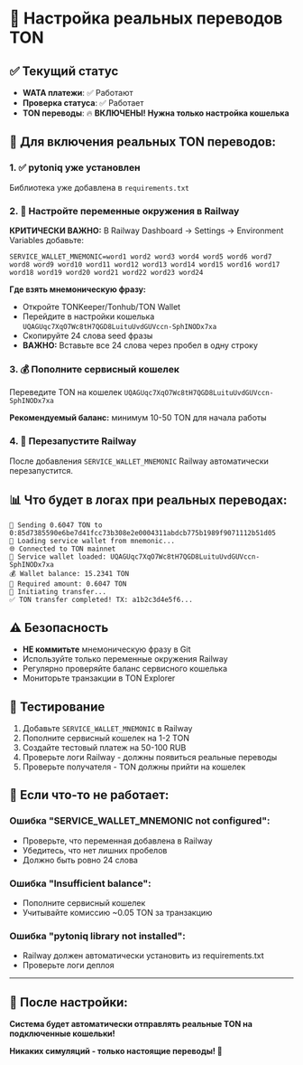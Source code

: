 # 🚀 Настройка реальных переводов TON

## ✅ Текущий статус
- **WATA платежи**: ✅ Работают
- **Проверка статуса**: ✅ Работает  
- **TON переводы**: 🔥 **ВКЛЮЧЕНЫ! Нужна только настройка кошелька**

## 🔧 Для включения реальных TON переводов:

### 1. ✅ pytoniq уже установлен
Библиотека уже добавлена в `requirements.txt`

### 2. 🔑 Настройте переменные окружения в Railway

**КРИТИЧЕСКИ ВАЖНО:** В Railway Dashboard → Settings → Environment Variables добавьте:

```
SERVICE_WALLET_MNEMONIC=word1 word2 word3 word4 word5 word6 word7 word8 word9 word10 word11 word12 word13 word14 word15 word16 word17 word18 word19 word20 word21 word22 word23 word24
```

**Где взять мнемоническую фразу:**
- Откройте TONKeeper/Tonhub/TON Wallet
- Перейдите в настройки кошелька `UQAGUqc7XqO7Wc8tH7QGD8LuituUvdGUVccn-SphINODx7xa`
- Скопируйте 24 слова seed фразы
- **ВАЖНО:** Вставьте все 24 слова через пробел в одну строку

### 3. 💰 Пополните сервисный кошелек

Переведите TON на кошелек `UQAGUqc7XqO7Wc8tH7QGD8LuituUvdGUVccn-SphINODx7xa`

**Рекомендуемый баланс:** минимум 10-50 TON для начала работы

### 4. 🚀 Перезапустите Railway

После добавления `SERVICE_WALLET_MNEMONIC` Railway автоматически перезапустится.

## 📊 Что будет в логах при реальных переводах:

```
💸 Sending 0.6047 TON to 0:85d7385590e6be7d41fcc73b308e2e0004311abdcb775b1989f9071112b51d05
🔑 Loading service wallet from mnemonic...
🌐 Connected to TON mainnet
👛 Service wallet loaded: UQAGUqc7XqO7Wc8tH7QGD8LuituUvdGUVccn-SphINODx7xa
💰 Wallet balance: 15.2341 TON
💸 Required amount: 0.6047 TON
🚀 Initiating transfer...
✅ TON transfer completed! TX: a1b2c3d4e5f6...
```

## ⚠️ Безопасность

- **НЕ коммитьте** мнемоническую фразу в Git
- Используйте только переменные окружения Railway
- Регулярно проверяйте баланс сервисного кошелька
- Мониторьте транзакции в TON Explorer

## 🧪 Тестирование

1. Добавьте `SERVICE_WALLET_MNEMONIC` в Railway
2. Пополните сервисный кошелек на 1-2 TON
3. Создайте тестовый платеж на 50-100 RUB
4. Проверьте логи Railway - должны появиться реальные переводы
5. Проверьте получателя - TON должны прийти на кошелек

## 🚨 Если что-то не работает:

### Ошибка "SERVICE_WALLET_MNEMONIC not configured":
- Проверьте, что переменная добавлена в Railway
- Убедитесь, что нет лишних пробелов
- Должно быть ровно 24 слова

### Ошибка "Insufficient balance":
- Пополните сервисный кошелек
- Учитывайте комиссию ~0.05 TON за транзакцию

### Ошибка "pytoniq library not installed":
- Railway должен автоматически установить из requirements.txt
- Проверьте логи деплоя

---

## 🎉 После настройки:

**Система будет автоматически отправлять реальные TON на подключенные кошельки!**

**Никаких симуляций - только настоящие переводы! 🚀** 